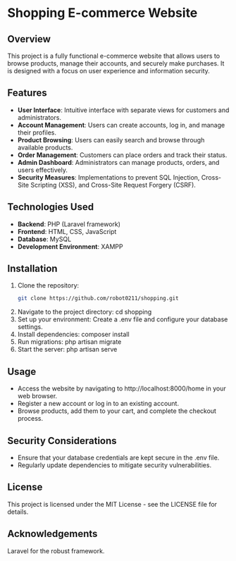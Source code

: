 # Shopping E-commerce Website

## Overview
This project is a fully functional e-commerce website that allows users to browse products, manage their accounts, and securely make purchases. It is designed with a focus on user experience and information security.

## Features
- **User Interface**: Intuitive interface with separate views for customers and administrators.
- **Account Management**: Users can create accounts, log in, and manage their profiles.
- **Product Browsing**: Users can easily search and browse through available products.
- **Order Management**: Customers can place orders and track their status.
- **Admin Dashboard**: Administrators can manage products, orders, and users effectively.
- **Security Measures**: Implementations to prevent SQL Injection, Cross-Site Scripting (XSS), and Cross-Site Request Forgery (CSRF).

## Technologies Used
- **Backend**: PHP (Laravel framework)
- **Frontend**: HTML, CSS, JavaScript
- **Database**: MySQL
- **Development Environment**: XAMPP

## Installation
1. Clone the repository:
   ```bash
   git clone https://github.com/robot0211/shopping.git
2. Navigate to the project directory:
    cd shopping
3. Set up your environment:
    Create a .env file and configure your database settings.
4. Install dependencies:
    composer install
5. Run migrations:
    php artisan migrate
6. Start the server:
    php artisan serve

## Usage
- Access the website by navigating to http://localhost:8000/home in your web browser.
- Register a new account or log in to an existing account.
- Browse products, add them to your cart, and complete the checkout process.

## Security Considerations
- Ensure that your database credentials are kept secure in the .env file.
- Regularly update dependencies to mitigate security vulnerabilities.

## License
This project is licensed under the MIT License - see the LICENSE file for details.

## Acknowledgements
Laravel for the robust framework.
